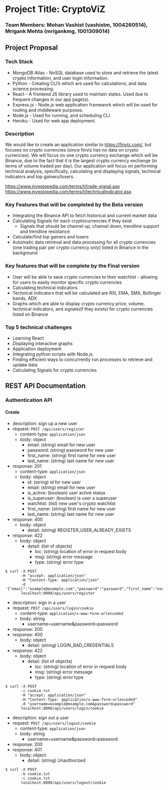 # Project Title: CryptoViZ
### Team Members: Mohan Vashist (vashistm, 1004260514), Mrigank Mehta (mrigankmg, 1001309014)

## Project Proposal

### Tech Stack

- MongoDB Atlas - NoSQL database used to store and retrieve the latest crypto information, and user login information.
- Python - Creating CLI’s which are used for calculations, and data science processing.
- React - A frontend JS library used to maintain states. Used due to frequent changes in our app page(s).
- Express.js - Node.js web application framework which will be used for routing and middleware purposes.
- Node.js - Used for running, and scheduling CLI.
- Heroku - Used for web app deployment.

### Description

We would like to create an application similar to https://finviz.com/, but focuses on crypto currencies (since finviz has no data on crypto currencies). We will focus on one crypto currency exchange which will be Binance, due to the fact that it is the largest crypto currency exchange (in terms of volume traded per day). Our application will focus on performing technical analysis, specifically, calculating and displaying signals, technical indicators and top gainers/losers.

https://www.investopedia.com/terms/t/trade-signal.asp
https://www.investopedia.com/terms/t/technicalindicator.asp	

### Key Features that will be completed by the Beta version

- Integrating the Binance API to fetch historical and current market data
- Calculating Signals for each cryptocurrencies if they exist
  - Signals that should be channel up, channel down, trendline support and trendline resistance
- Calculate/find top gainers and losers 
- Automatic data retrieval and data processing for all crypto currencies (one trading pair per crypto currency only) listed     in Binance in the background 

### Key features that will be complete by the Final version

- User will be able to save crypto currencies to their watchlist - allowing for users to easily monitor specific crypto currencies 
- Calculating technical indicators
- Technical indicators that will be calculated are RSI, EMA, SMA, Bollinger bands, ADX
- Graphs which are able to display crypto currency price, volume, technical indicators, and signals(if they exists) for         crypto currencies listed on Binance

### Top 5 technical challenges

- Learning React
- Displaying interactive graphs 
- Application deployment
- Integrating python scripts with Node.js.
- Finding efficient ways to concurrently run processes to retrieve and update data 
- Calculating Signals for crypto currencies  

## REST API Documentation

### Authentication API

#### Create

- description: sign up a new user
- request: `POST /api/users/register`
    - content-type: `application/json`
    - body: object
      - email: (string) email for new user
      - password: (string) password for new user
      - first_name: (string) first name for new user
      - last_name: (string) last name for new user
- response: 201
    - content-type: `application/json`
    - body: object
      - id: (string) id for new user
      - email: (string) email for new user
      - is_active: (boolean) user active status
      - is_superuser: (boolean) is user a superuser
      - watchlist: (list) new user's crypto watchlist
      - first_name: (string) first name for new user
      - last_name: (string) last name for new user
- response: 400
    - body: object
      - detail: (string) REGISTER_USER_ALREADY_EXISTS
- response: 422
    - body: object
      - detail: (list of objects)
        - loc: (string) location of error in request body
        - msg: (string) error message
        - type: (string) error type

``` 
$ curl -X POST 
       -H "accept: application/json"
       -H "Content-Type: application/json"
       -d '{"email":"example@example.com","password":"password","first_name":"example","last_name":"example"}'
       localhost:8000/api/users/register
```

- description: sign in a user
- request: `POST /api/users/login/cookie`
    - content-type: `application/x-www-form-urlencoded`
    - body: string
      - username=username&password=password
- response: 200
- response: 400
    - body: object
      - detail: (string) LOGIN_BAD_CREDENTIALS
- response: 422
    - body: object
      - detail: (list of objects)
        - loc: (string) location of error in request body
        - msg: (string) error message
        - type: (string) error type

``` 
$ curl -X POST 
       -c cookie.txt
       -H "accept: application/json"
       -H "Content-Type: application/x-www-form-urlencoded"
       -d "username=example@example.com&password=password"
       localhost:8000/api/users/login/cookie
```

- description: sign out a user
- request: `POST /api/users/logout/cookie`
    - content-type: `application/json`
    - body: string
      - username=username&password=password
- response: 200
- response: 401
    - body: object
      - detail: (string) Unauthorized

``` 
$ curl -X POST 
       -b cookie.txt
       -c cookie.txt
       localhost:8000/api/users/logout/cookie
```

